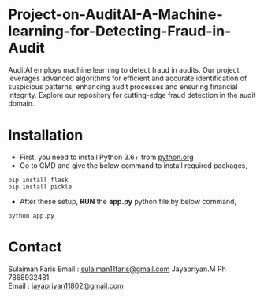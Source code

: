 # Project-on-AuditAI-A-Machine-learning-for-Detecting-Fraud-in-Audit
AuditAI employs machine learning to detect fraud in audits. Our project leverages advanced algorithms for efficient and accurate identification of suspicious patterns, enhancing audit processes and ensuring financial integrity. Explore our repository for cutting-edge fraud detection in the audit domain.

# Installation
- First, you need to install Python 3.6+ from [python.org](https://www.python.org/)
- Go to CMD and give the below command to install required packages,
```
pip install flask
pip install pickle
```
- After these setup, **RUN** the **app.py** python file by below command,
```
python app.py
```

# Contact 
Sulaiman Faris
Email : sulaiman11faris@gmail.com
Jayapriyan.M 
Ph : 7868932481    
Email : jayapriyan11802@gmail.com
